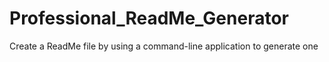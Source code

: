 # Professional_ReadMe_Generator
Create a ReadMe file by using a command-line application to generate one
